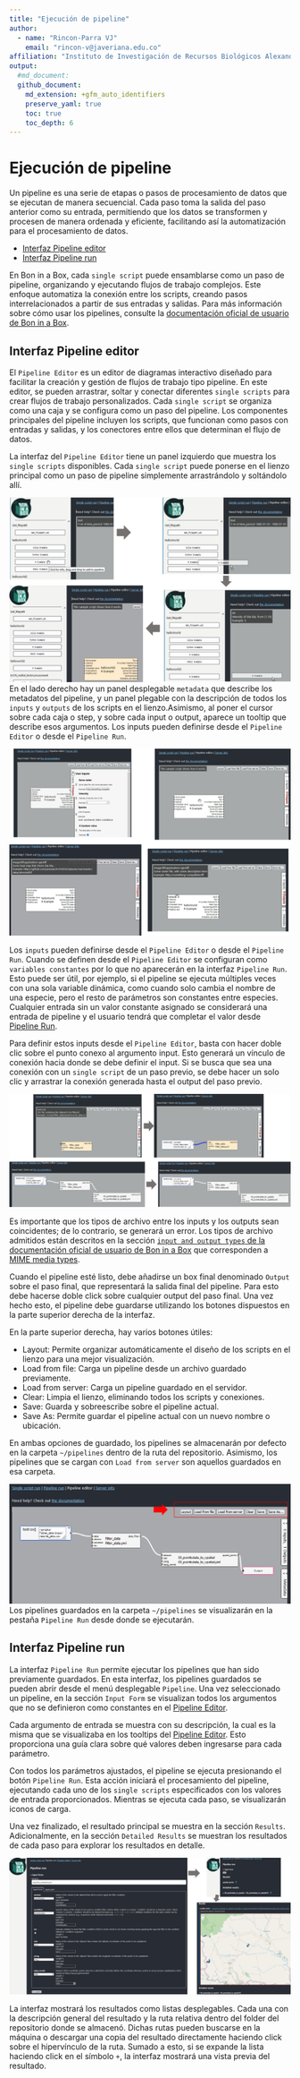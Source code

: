 ```yaml
---
title: "Ejecución de pipeline"
author: 
  - name: "Rincon-Parra VJ"
    email: "rincon-v@javeriana.edu.co"
affiliation: "Instituto de Investigación de Recursos Biológicos Alexander von Humboldt - IAvH"
output: 
  #md_document:
  github_document:
    md_extension: +gfm_auto_identifiers
    preserve_yaml: true
    toc: true
    toc_depth: 6
---
```


Ejecución de pipeline
================
Un pipeline es una serie de etapas o pasos de procesamiento de datos que
se ejecutan de manera secuencial. Cada paso toma la salida del paso
anterior como su entrada, permitiendo que los datos se transformen y
procesen de manera ordenada y eficiente, facilitando así la
automatización para el procesamiento de datos.

- [Interfaz Pipeline editor](#interfaz-pipeline-editor)
- [Interfaz Pipeline run](#interfaz-pipeline-run)

En Bon in a Box, cada `single script` puede ensamblarse como un paso de
pipeline, organizando y ejecutando flujos de trabajo complejos. Este
enfoque automatiza la conexión entre los scripts, creando pasos
interrelacionados a partir de sus entradas y salidas. Para más
información sobre cómo usar los pipelines, consulte la [documentación
oficial de usuario de Bon in a
Box](https://github.com/GEO-BON/bon-in-a-box-pipeline-engine/blob/main/README-user.md#pipelines).

## Interfaz Pipeline editor

<a id="ID_pipeline_editor"></a>

El `Pipeline Editor` es un editor de diagramas interactivo diseñado para
facilitar la creación y gestión de flujos de trabajo tipo pipeline. En
este editor, se pueden arrastrar, soltar y conectar diferentes
`single scripts` para crear flujos de trabajo personalizados. Cada
`single script` se organiza como una caja y se configura como un paso
del pipeline. Los componentes principales del pipeline incluyen los
scripts, que funcionan como pasos con entradas y salidas, y los
conectores entre ellos que determinan el flujo de datos.

La interfaz del `Pipeline Editor` tiene un panel izquierdo que muestra
los `single scripts` disponibles. Cada `single script` puede ponerse en
el lienzo principal como un paso de pipeline simplemente arrastrándolo y
soltándolo allí.

![](README_figures/panels_pipeline.png) En el lado derecho hay un panel
desplegable `metadata` que describe los metadatos del pipeline, y un
panel plegable con la descripción de todos los `inputs` y `outputs` de
los scripts en el lienzo.Asimismo, al poner el cursor sobre cada caja o
step, y sobre cada input o output, aparece un tooltip que describe esos
argumentos. Los inputs pueden definirse desde el `Pipeline Editor` o
desde el `Pipeline Run`.

![](README_figures/tooltips_pipeline.png)

Los `inputs` pueden definirse desde el `Pipeline Editor` o desde el
`Pipeline Run`. Cuando se definen desde el `Pipeline Editor` se
configuran como `variables constantes` por lo que no aparecerán en la
interfaz `Pipeline Run`. Esto puede ser útil, por ejemplo, si el
pipeline se ejecuta múltiples veces con una sola variable dinámica, como
cuando solo cambia el nombre de una especie, pero el resto de parámetros
son constantes entre especies. Cualquier entrada sin un valor constante
asignado se considerará una entrada de pipeline y el usuario tendrá que
completar el valor desde [Pipeline Run](#ID_pipeline_run).

Para definir estos inputs desde el `Pipeline Editor`, basta con hacer
doble clic sobre el punto conexo al argumento input. Esto generará un
vínculo de conexión hacia donde se debe definir el input. Si se busca
que sea una conexión con un `single script` de un paso previo, se debe
hacer un solo clic y arrastrar la conexión generada hasta el output del
paso previo.

![](README_figures/joinsteps_pipeline.png)

Es importante que los tipos de archivo entre los inputs y los outputs
sean coincidentes; de lo contrario, se generará un error. Los tipos de
archivo admitidos están descritos en la sección
[`input and output types` de la documentación oficial de usuario de Bon
in a
Box](https://github.com/GEO-BON/bon-in-a-box-pipeline-engine/blob/main/README-user.md#describing-a-script)
que corresponden a [MIME media
types](https://www.iana.org/assignments/media-types/media-types.xhtml).

Cuando el pipeline esté listo, debe añadirse un box final denominado
`Output` sobre el paso final, que representará la salida final del
pipeline. Para esto debe hacerse doble click sobre cualquier output del
paso final. Una vez hecho esto, el pipeline debe guardarse utilizando
los botones dispuestos en la parte superior derecha de la interfaz.

En la parte superior derecha, hay varios botones útiles:

- Layout: Permite organizar automáticamente el diseño de los scripts en
  el lienzo para una mejor visualización.
- Load from file: Carga un pipeline desde un archivo guardado
  previamente.
- Load from server: Carga un pipeline guardado en el servidor.
- Clear: Limpia el lienzo, eliminando todos los scripts y conexiones.
- Save: Guarda y sobreescribe sobre el pipeline actual.
- Save As: Permite guardar el pipeline actual con un nuevo nombre o
  ubicación.

En ambas opciones de guardado, los pipelines se almacenarán por defecto
en la carpeta `~/pipelines` dentro de la ruta del repositorio. Asimismo,
los pipelines que se cargan con `Load from server` son aquellos
guardados en esa carpeta.

![](README_figures/save_pipeline.png) Los pipelines guardados en la
carpeta `~/pipelines` se visualizarán en la pestaña `Pipeline Run` desde
donde se ejecutarán.

## Interfaz Pipeline run

<a id="ID_pipeline_run"></a>

La interfaz `Pipeline Run` permite ejecutar los pipelines que han sido
previamente guardados. En esta interfaz, los pipelines guardados se
pueden abrir desde el menú desplegable `Pipeline`. Una vez seleccionado
un pipeline, en la sección `Input Form` se visualizan todos los
argumentos que no se definieron como constantes en el [Pipeline
Editor](#ID_pipeline_editor).

Cada argumento de entrada se muestra con su descripción, la cual es la
misma que se visualizaba en los tooltips del [Pipeline
Editor](#ID_pipeline_editor). Esto proporciona una guía clara sobre qué
valores deben ingresarse para cada parámetro.

Con todos los parámetros ajustados, el pipeline se ejecuta presionando
el botón `Pipeline Run`. Esta acción iniciará el procesamiento del
pipeline, ejecutando cada uno de los `single scripts` especificados con
los valores de entrada proporcionados. Mientras se ejecuta cada paso, se
visualizarán iconos de carga.

Una vez finalizado, el resultado principal se muestra en la sección
`Results`. Adicionalmente, en la sección `Detailed Results` se muestran
los resultados de cada paso para explorar los resultados en detalle.

![](README_figures/results_pipeline.png)

La interfaz mostrará los resultados como listas desplegables. Cada una
con la descripción general del resultado y la ruta relativa dentro del
folder del repositorio donde se almacenó. Dichas rutas pueden buscarse
en la máquina o descargar una copia del resultado directamente haciendo
click sobre el hipervínculo de la ruta. Sumado a esto, si se expande la
lista haciendo click en el símbolo `+`, la interfaz mostrará una vista
previa del resultado.
